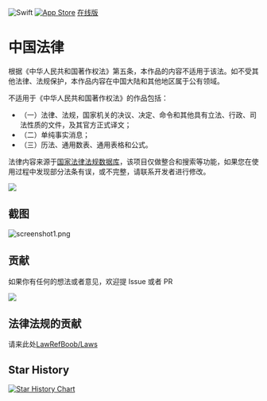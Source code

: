 ![Swift](https://img.shields.io/badge/swift-F54A2A?style=for-the-badge&logo=swift&logoColor=white)
[![App Store](https://img.shields.io/badge/App_Store-0D96F6?style=for-the-badge&logo=app-store&logoColor=white)](https://apps.apple.com/app/apple-store/id1612953870?pt=124208302&ct=github&mt=8)
[在线版](https://lawrefbook.github.io/)

# 中国法律


根据《中华人民共和国著作权法》第五条，本作品的内容不适用于该法。如不受其他法律、法规保护，本作品内容在中国大陆和其他地区属于公有领域。

不适用于《中华人民共和国著作权法》的作品包括：
- （一）法律、法规，国家机关的决议、决定、命令和其他具有立法、行政、司法性质的文件，及其官方正式译文；
- （二）单纯事实消息；
- （三）历法、通用数表、通用表格和公式。

法律内容来源于[国家法律法规数据库](https://flk.npc.gov.cn)，该项目仅做整合和搜索等功能，如果您在使用过程中发现部分法条有误，或不完整，请联系开发者进行修改。

![](https://s2.loli.net/2022/03/17/EemiTDZlXO9SvfP.png)

## 截图
![screenshot1.png](./resources/screenshot1.png)

## 贡献
如果你有任何的想法或者意见，欢迎提 Issue 或者 PR

<a href="https://github.com/RanKKI/LawRefBook/graphs/contributors">
  <img src="https://contrib.rocks/image?repo=RanKKI/LawRefBook" />
</a>

## 法律法规的贡献
请来此处[LawRefBoob/Laws](https://github.com/LawRefBook/Laws)

## Star History

[![Star History Chart](https://api.star-history.com/svg?repos=RanKKI/LawRefBook&type=Date)](https://star-history.com/#RanKKI/LawRefBook&Date)
